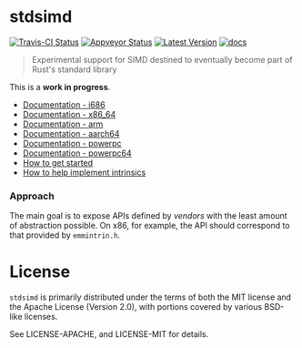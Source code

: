 stdsimd
=======

[![Travis-CI Status]][travis] [![Appveyor Status]][appveyor] [![Latest Version]][crates.io] [![docs]][docs.rs]

> Experimental support for SIMD destined to eventually become part of Rust's
> standard library

This is a **work in progress**.

* [Documentation - i686][i686]
* [Documentation - x86\_64][x86_64]
* [Documentation - arm][arm]
* [Documentation - aarch64][aarch64]
* [Documentation - powerpc][powerpc]
* [Documentation - powerpc64][powerpc64]
* [How to get started][contrib]
* [How to help implement intrinsics][help-implement]

[contrib]: https://github.com/rust-lang-nursery/stdsimd/blob/master/CONTRIBUTING.md
[help-implement]: https://github.com/rust-lang-nursery/stdsimd/issues/40
[i686]: https://rust-lang-nursery.github.io/stdsimd/i686/stdsimd/
[x86_64]: https://rust-lang-nursery.github.io/stdsimd/x86_64/stdsimd/
[arm]: https://rust-lang-nursery.github.io/stdsimd/arm/stdsimd/
[aarch64]: https://rust-lang-nursery.github.io/stdsimd/aarch64/stdsimd/
[powerpc]: https://rust-lang-nursery.github.io/stdsimd/powerpc/stdsimd/
[powerpc64]: https://rust-lang-nursery.github.io/stdsimd/powerpc64/stdsimd/

### Approach

The main goal is to expose APIs defined by *vendors* with the least amount of
abstraction possible. On x86, for example, the API should correspond to that
provided by `emmintrin.h`.

# License

`stdsimd` is primarily distributed under the terms of both the MIT license and
the Apache License (Version 2.0), with portions covered by various BSD-like
licenses.

See LICENSE-APACHE, and LICENSE-MIT for details.


[travis]: https://travis-ci.org/rust-lang-nursery/stdsimd
[Travis-CI Status]: https://travis-ci.org/rust-lang-nursery/stdsimd.svg?branch=master
[appveyor]: https://ci.appveyor.com/project/rust-lang-libs/stdsimd/branch/master
[Appveyor Status]: https://ci.appveyor.com/api/projects/status/ix74qhmilpibn00x/branch/master?svg=true
[Latest Version]: https://img.shields.io/crates/v/stdsimd.svg
[crates.io]: https://crates.io/crates/stdsimd
[docs]: https://docs.rs/stdsimd/badge.svg
[docs.rs]: https://docs.rs/stdsimd/
